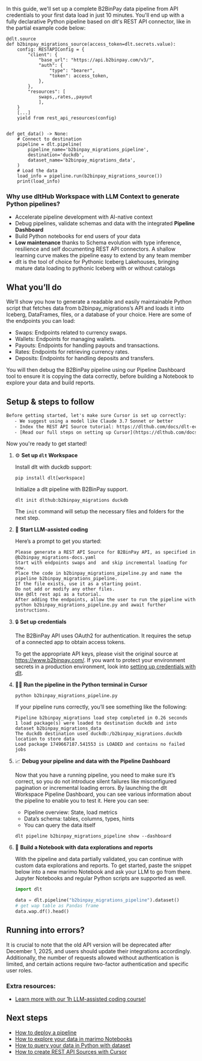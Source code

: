 In this guide, we'll set up a complete B2BinPay data pipeline from API credentials to your first data load in just 10 minutes. You'll end up with a fully declarative Python pipeline based on dlt's REST API connector, like in the partial example code below:

```python-outcome
@dlt.source
def b2binpay_migrations_source(access_token=dlt.secrets.value):
    config: RESTAPIConfig = {
        "client": {
            "base_url": "https://api.b2binpay.com/v3/",
            "auth": {
                "type": "bearer",
                "token": access_token,
            },
        },
        "resources": [
            swaps,,rates,,payout
            ],
    }
    [...]
    yield from rest_api_resources(config)


def get_data() -> None:
    # Connect to destination
    pipeline = dlt.pipeline(
        pipeline_name='b2binpay_migrations_pipeline',
        destination='duckdb',
        dataset_name='b2binpay_migrations_data', 
    )
    # Load the data
    load_info = pipeline.run(b2binpay_migrations_source())
    print(load_info) 
```

### Why use dltHub Workspace with LLM Context to generate Python pipelines?

- Accelerate pipeline development with AI-native context
- Debug pipelines, validate schemas and data with the integrated **Pipeline Dashboard**
- Build Python notebooks for end users of your data
- **Low maintenance** thanks to Schema evolution with type inference, resilience and self documenting REST API connectors. A shallow learning curve makes the pipeline easy to extend by any team member
- dlt is the tool of choice for Pythonic Iceberg Lakehouses, bringing mature data loading to pythonic Iceberg with or without catalogs

## What you’ll do

We’ll show you how to generate a readable and easily maintainable Python script that fetches data from b2binpay_migrations’s API and loads it into Iceberg, DataFrames, files, or a database of your choice. Here are some of the endpoints you can load:

- Swaps: Endpoints related to currency swaps.
- Wallets: Endpoints for managing wallets.
- Payouts: Endpoints for handling payouts and transactions.
- Rates: Endpoints for retrieving currency rates.
- Deposits: Endpoints for handling deposits and transfers.

You will then debug the B2BinPay pipeline using our Pipeline Dashboard tool to ensure it is copying the data correctly, before building a Notebook to explore your data and build reports.

## Setup & steps to follow

```default
Before getting started, let's make sure Cursor is set up correctly:
   - We suggest using a model like Claude 3.7 Sonnet or better
   - Index the REST API Source tutorial: https://dlthub.com/docs/dlt-ecosystem/verified-sources/rest_api/ and add it to context as **@dlt rest api**
   - [Read our full steps on setting up Cursor](https://dlthub.com/docs/dlt-ecosystem/llm-tooling/cursor-restapi#23-configuring-cursor-with-documentation)
```

Now you're ready to get started!

1. ⚙️ **Set up `dlt` Workspace**
    
    Install dlt with duckdb support:
    ```shell
    pip install dlt[workspace]
    ```

    Initialize a dlt pipeline with B2BinPay support.
    ```shell
    dlt init dlthub:b2binpay_migrations duckdb
    ```

    The `init` command will setup the necessary files and folders for the next step.
    
2. 🤠 **Start LLM-assisted coding**
    
    Here’s a prompt to get you started:
    
    ```prompt
    Please generate a REST API Source for B2BinPay API, as specified in @b2binpay_migrations-docs.yaml 
    Start with endpoints swaps and  and skip incremental loading for now. 
    Place the code in b2binpay_migrations_pipeline.py and name the pipeline b2binpay_migrations_pipeline. 
    If the file exists, use it as a starting point. 
    Do not add or modify any other files. 
    Use @dlt rest api as a tutorial. 
    After adding the endpoints, allow the user to run the pipeline with python b2binpay_migrations_pipeline.py and await further instructions.
    ```

    
3. 🔒 **Set up credentials** 
    
    The B2BinPay API uses OAuth2 for authentication. It requires the setup of a connected app to obtain access tokens.
    
    To get the appropriate API keys, please visit the original source at https://www.b2binpay.com/.
    If you want to protect your environment secrets in a production environment, look into [setting up credentials with dlt](https://dlthub.com/docs/walkthroughs/add_credentials).
    
4. 🏃‍♀️ **Run the pipeline in the Python terminal in Cursor**
    
    ```shell
    python b2binpay_migrations_pipeline.py
    ```
    
    If your pipeline runs correctly, you’ll see something like the following:
    
    ```shell
    Pipeline b2binpay_migrations load step completed in 0.26 seconds
    1 load package(s) were loaded to destination duckdb and into dataset b2binpay_migrations_data
    The duckdb destination used duckdb:/b2binpay_migrations.duckdb location to store data
    Load package 1749667187.541553 is LOADED and contains no failed jobs
    ```
    
5. 📈 **Debug your pipeline and data with the Pipeline Dashboard**

    Now that you have a running pipeline, you need to make sure it’s correct, so you do not introduce silent failures like misconfigured pagination or incremental loading errors. By launching the dlt Workspace Pipeline Dashboard, you can see various information about the pipeline to enable you to test it. Here you can see:
    - Pipeline overview: State, load metrics
    - Data’s schema: tables, columns, types, hints
    - You can query the data itself
    
    ```shell
    dlt pipeline b2binpay_migrations_pipeline show --dashboard
    ```
    
6. 🐍 **Build a Notebook with data explorations and reports**

    With the pipeline and data partially validated, you can continue with custom data explorations and reports. To get started, paste the snippet below into a new marimo Notebook and ask your LLM to go from there. Jupyter Notebooks and regular Python scripts are supported as well.

    
    ```python
    import dlt

   data = dlt.pipeline("b2binpay_migrations_pipeline").dataset()
   # get wap table as Pandas frame
   data.wap.df().head()
    ```

## Running into errors?

It is crucial to note that the old API version will be deprecated after December 1, 2025, and users should update their integrations accordingly. Additionally, the number of requests allowed without authentication is limited, and certain actions require two-factor authentication and specific user roles.

### Extra resources:

- [Learn more with our 1h LLM-assisted coding course!](https://www.youtube.com/watch?v=GGid70rnJuM)

## Next steps

- [How to deploy a pipeline](https://dlthub.com/docs/walkthroughs/deploy-a-pipeline)
- [How to explore your data in marimo Notebooks](https://dlthub.com/docs/general-usage/dataset-access/marimo)
- [How to query your data in Python with dataset](https://dlthub.com/docs/general-usage/dataset-access/dataset)
- [How to create REST API Sources with Cursor](https://dlthub.com/docs/dlt-ecosystem/llm-tooling/cursor-restapi)
